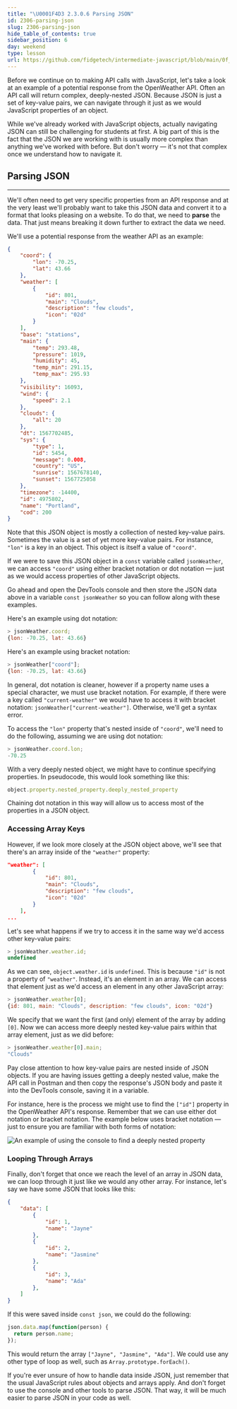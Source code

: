 ```yaml
---
title: "\U0001F4D3 2.3.0.6 Parsing JSON"
id: 2306-parsing-json
slug: 2306-parsing-json
hide_table_of_contents: true
sidebar_position: 6
day: weekend
type: lesson
url: https://github.com/fidgetech/intermediate-javascript/blob/main/0f_parsing_json.md
---
```


Before we continue on to making API calls with JavaScript, let's take a look at an example of a potential response from the OpenWeather API. Often an API call will return complex, deeply-nested JSON. Because JSON is just a set of key-value pairs, we can navigate through it just as we would JavaScript properties of an object. 

While we've already worked with JavaScript objects, actually navigating JSON can still be challenging for students at first. A big part of this is the fact that the JSON we are working with is usually more complex than anything we've worked with before. But don't worry — it's not that complex once we understand how to navigate it.

## Parsing JSON
---

We'll often need to get very specific properties from an API response and at the very least we'll probably want to take this JSON data and convert it to a format that looks pleasing on a website. To do that, we need to **parse** the data. That just means breaking it down further to extract the data we need.

We'll use a potential response from the weather API as an example:

```json
{
    "coord": {
        "lon": -70.25,
        "lat": 43.66
    },
    "weather": [
        {
            "id": 801,
            "main": "Clouds",
            "description": "few clouds",
            "icon": "02d"
        }
    ],
    "base": "stations",
    "main": {
        "temp": 293.48,
        "pressure": 1019,
        "humidity": 45,
        "temp_min": 291.15,
        "temp_max": 295.93
    },
    "visibility": 16093,
    "wind": {
        "speed": 2.1
    },
    "clouds": {
        "all": 20
    },
    "dt": 1567702485,
    "sys": {
        "type": 1,
        "id": 5454,
        "message": 0.008,
        "country": "US",
        "sunrise": 1567678140,
        "sunset": 1567725058
    },
    "timezone": -14400,
    "id": 4975802,
    "name": "Portland",
    "cod": 200
}
```

Note that this JSON object is mostly a collection of nested key-value pairs. Sometimes the value is a set of yet more key-value pairs. For instance, `"lon"` is a key in an object. This object is itself a value of `"coord"`.

If we were to save this JSON object in a `const` variable called `jsonWeather`, we can access `"coord"` using either bracket notation or dot notation — just as we would access properties of other JavaScript objects.

Go ahead and open the DevTools console and then store the JSON data above in a variable `const jsonWeather` so you can follow along with these examples.

Here's an example using dot notation:

```js
> jsonWeather.coord;
{lon: -70.25, lat: 43.66}
```

Here's an example using bracket notation:

```js
> jsonWeather["coord"];
{lon: -70.25, lat: 43.66}
```

In general, dot notation is cleaner, however if a property name uses a special character, we must use bracket notation. For example, if there were a key called `"current-weather"` we would have to access it with bracket notation: `jsonWeather["current-weather"]`. Otherwise, we'll get a syntax error.

To access the `"lon"` property that's nested inside of `"coord"`, we'll need to do the following, assuming we are using dot notation:

```js
> jsonWeather.coord.lon;
-70.25
```

With a very deeply nested object, we might have to continue specifying properties. In pseudocode, this would look something like this:

```js
object.property.nested_property.deeply_nested_property
```

Chaining dot notation in this way will allow us to access most of the properties in a JSON object.

### Accessing Array Keys

However, if we look more closely at the JSON object above, we'll see that there's an array inside of the `"weather"` property:

```json
"weather": [
        {
            "id": 801,
            "main": "Clouds",
            "description": "few clouds",
            "icon": "02d"
        }
    ],
...
```

Let's see what happens if we try to access it in the same way we'd access other key-value pairs:

```js
> jsonWeather.weather.id;
undefined
```

As we can see, `object.weather.id` is `undefined`. This is because `"id"` is not a property of `"weather"`. Instead, it's an element in an array. We can access that element just as we'd access an element in any other JavaScript array:

```js
> jsonWeather.weather[0];
{id: 801, main: "Clouds", description: "few clouds", icon: "02d"}
```

We specify that we want the first (and only) element of the array by adding `[0]`. Now we can access more deeply nested key-value pairs within that array element, just as we did before:

```js
> jsonWeather.weather[0].main;
"Clouds"
```

Pay close attention to how key-value pairs are nested inside of JSON objects. If you are having issues getting a deeply nested value, make the API call in Postman and then copy the response's JSON body and paste it into the DevTools console, saving it in a variable.

For instance, here is the process we might use to find the `["id"]` property in the OpenWeather API's response. Remember that we can use either dot notation or bracket notation. The example below uses bracket notation — just to ensure you are familiar with both forms of notation:

![An example of using the console to find a deeply nested property](https://learnhowtoprogram.s3.us-west-2.amazonaws.com/exploring-json-in-console.png)

### Looping Through Arrays

Finally, don't forget that once we reach the level of an array in JSON data, we can loop through it just like we would any other array. For instance, let's say we have some JSON that looks like this:

```json
{
    "data": [
        {
            "id": 1,
            "name": "Jayne"
        },
        {
            "id": 2,
            "name": "Jasmine"
        },
        {
            "id": 3,
            "name": "Ada"
        },
    ]
}
```

If this were saved inside `const json`, we could do the following:

```js
json.data.map(function(person) {
  return person.name;
});
```

This would return the array `["Jayne", "Jasmine", "Ada"]`. We could use any other type of loop as well, such as `Array.prototype.forEach()`.

If you're ever unsure of how to handle data inside JSON, just remember that the usual JavaScript rules about objects and arrays apply. And don't forget to use the console and other tools to parse JSON. That way, it will be much easier to parse JSON in your code as well.
